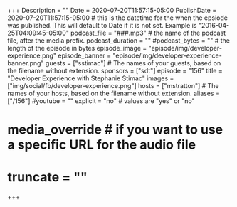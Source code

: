 +++
Description = ""
Date = 2020-07-20T11:57:15-05:00
PublishDate = 2020-07-20T11:57:15-05:00 # this is the datetime for the when the epsiode was published. This will default to Date if it is not set. Example is "2016-04-25T04:09:45-05:00"
podcast_file = "###.mp3" # the name of the podcast file, after the media prefix.
podcast_duration = ""
#podcast_bytes = "" # the length of the episode in bytes
episode_image = "episode/img/developer-experience.png"
episode_banner = "episode/img/developer-experience-banner.png"
guests = ["sstimac"] # The names of your guests, based on the filename without extension.
sponsors = ["sdt"]
episode = "156"
title = "Developer Experience with Stephanie Stimac"
images = ["img/social/fb/developer-experience.png"]
hosts = ["mstratton"] # The names of your hosts, based on the filename without extension.
aliases = ["/156"]
#youtube = ""
explicit = "no" # values are "yes" or "no"
# media_override # if you want to use a specific URL for the audio file
# truncate = ""
+++
